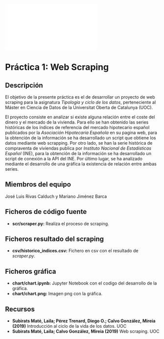  ![Alt text](img/logo_uoc.img?raw=true "Title") 

# Práctica 1: Web Scraping

## Descripción

El objetivo de la presente práctica es el de desarrollar un proyecto de web scraping para la asignatura *Tipología y ciclo de los datos*, perteneciente al Máster en Ciencia de Datos de la Universitat Oberta de Catalunya (UOC).

El proyecto consiste en analizar si existe alguna relación entre el coste del dinero y el mercado de la vivienda. Para ello se han obtenido las series históricas de los índices de referencia del mercado hipotecario español publicados por la *Asociación Hipotecaria Española* en su pagina web, para la obtención de la información se ha desarrollado un script que obtiene los datos mediante web scrapping. Por otro lado, se han la serie histórica de compraventa de viviendas publica por *Instituto Nacional de Estadísticas Español* (INE), para la obtención de la información se ha desarrollado un script de conexión a la API del INE. Por último lugar, se ha analizado mediante el desarrollo de una gráfica la existencia de relación entre ambas series.

## Miembros del equipo

José Luis Rivas Calduch y Mariano Jiménez Barca

## Ficheros de código fuente
* **scr/scraper.py:** Realiza el proceso de scraping.

## Ficheros resultado del scraping
* **csv/historico_indices.csv:** Fichero en csv con el resultado de *scraper.py*.

## Ficheros gráfica
* **chart/chart.ipynb:** Jupyter Notebook con el codigo del desarrollo de la gráfica.
* **chart/chart.png:** Imagen png con la gráfica.

## Recursos

* **Subirats Maté, Laila; Pérez Trenard, Diego O.; Calvo González, Mireia (2019)** Introducción al ciclo de la vida de los datos. UOC
* **Subirats Maté, Laila; Calvo González, Mireia (2019)** Web scraping. UOC

